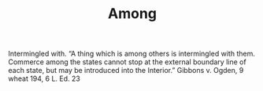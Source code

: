 ---
title: Among
letter: A
permalink: "/definitions/bld-among.html"
body: Intermingled with. “A thing which is among others is intermingled with them.
  Commerce among the states cannot stop at the external boundary line of each state,
  but may be introduced into the Interior.” Gibbons v. Ogden, 9 wheat 194, 6 L. Ed.
  23
published_at: '2018-07-07'
source: Black's Law Dictionary 2nd Ed (1910)
layout: post
---